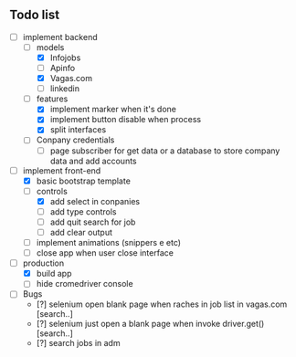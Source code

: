 ## Todo list

- [ ] implement backend
    - [ ] models
        - [x] Infojobs
        - [ ] Apinfo
        - [x] Vagas.com
        - [ ] linkedin

    - [ ] features
        - [x] implement marker when it's done
        - [x] implement button disable when process
        - [x] split interfaces

    - [ ] Conpany credentials
        - [ ] page subscriber for get data or a database to store company data and add accounts

- [ ] implement front-end
    - [x] basic bootstrap template
    - [ ] controls
        - [x] add select in conpanies
        - [ ] add type controls
        - [ ] add quit search for job
        - [ ] add clear output
    - [ ] implement animations (snippers e etc)
    - [ ] close app when user close interface

- [ ] production
    - [x] build app
    - [ ] hide cromedriver console 

- [ ] Bugs
    - [?] selenium open blank page when raches in job list in vagas.com [search..]
    - [?] selenium just open a blank page when invoke driver.get() [search..]
    - [?] search jobs in adm